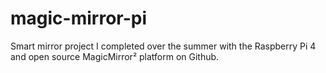 # magic-mirror-pi
Smart mirror project I completed over the summer with the Raspberry Pi 4 and open source MagicMirror² platform on Github. 
